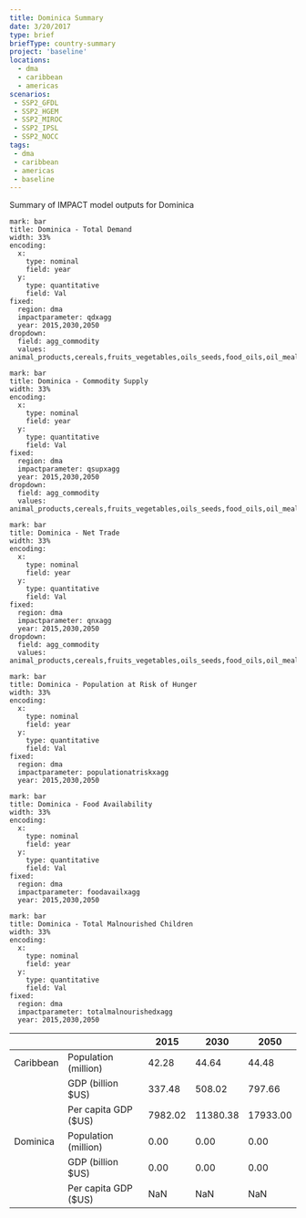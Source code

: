 ```yaml
---
title: Dominica Summary
date: 3/20/2017
type: brief
briefType: country-summary
project: 'baseline'
locations:
  - dma
  - caribbean
  - americas
scenarios:
 - SSP2_GFDL
 - SSP2_HGEM
 - SSP2_MIROC
 - SSP2_IPSL
 - SSP2_NOCC
tags:
 - dma
 - caribbean
 - americas
 - baseline
---
```

Summary of IMPACT model outputs for Dominica

```chart
mark: bar
title: Dominica - Total Demand
width: 33%
encoding:
  x:
    type: nominal
    field: year
  y:
    type: quantitative
    field: Val
fixed:
  region: dma
  impactparameter: qdxagg
  year: 2015,2030,2050
dropdown:
  field: agg_commodity
  values: animal_products,cereals,fruits_vegetables,oils_seeds,food_oils,oil_meals,other,pulses,roots_tubers,sugar
```

```chart
mark: bar
title: Dominica - Commodity Supply
width: 33%
encoding:
  x:
    type: nominal
    field: year
  y:
    type: quantitative
    field: Val
fixed:
  region: dma
  impactparameter: qsupxagg
  year: 2015,2030,2050
dropdown:
  field: agg_commodity
  values: animal_products,cereals,fruits_vegetables,oils_seeds,food_oils,oil_meals,other,pulses,roots_tubers,sugar
```

```chart
mark: bar
title: Dominica - Net Trade
width: 33%
encoding:
  x:
    type: nominal
    field: year
  y:
    type: quantitative
    field: Val
fixed:
  region: dma
  impactparameter: qnxagg
  year: 2015,2030,2050
dropdown:
  field: agg_commodity
  values: animal_products,cereals,fruits_vegetables,oils_seeds,food_oils,oil_meals,other,pulses,roots_tubers,sugar
```

```chart
mark: bar
title: Dominica - Population at Risk of Hunger
width: 33%
encoding:
  x:
    type: nominal
    field: year
  y:
    type: quantitative
    field: Val
fixed:
  region: dma
  impactparameter: populationatriskxagg
  year: 2015,2030,2050
```

```chart
mark: bar
title: Dominica - Food Availability
width: 33%
encoding:
  x:
    type: nominal
    field: year
  y:
    type: quantitative
    field: Val
fixed:
  region: dma
  impactparameter: foodavailxagg
  year: 2015,2030,2050
```

```chart
mark: bar
title: Dominica - Total Malnourished Children
width: 33%
encoding:
  x:
    type: nominal
    field: year
  y:
    type: quantitative
    field: Val
fixed:
  region: dma
  impactparameter: totalmalnourishedxagg
  year: 2015,2030,2050
```

|   |   | 2015 | 2030 | 2050 |
|---|---|---|---|---|
| Caribbean | Population (million) | 42.28 | 44.64 | 44.48 |
|  | GDP (billion $US) | 337.48 | 508.02 | 797.66 |
|  | Per capita GDP ($US) | 7982.02 | 11380.38 | 17933.00 |
| Dominica | Population (million) | 0.00 | 0.00 | 0.00 |
|  | GDP (billion $US) | 0.00 | 0.00 | 0.00 |
|  | Per capita GDP ($US) | NaN| NaN| NaN|